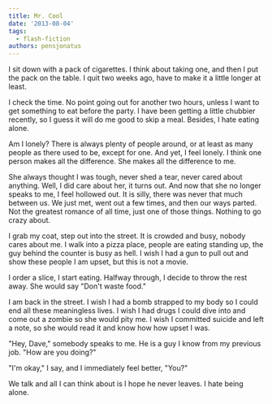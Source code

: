 ```yaml
---
title: Mr. Cool
date: '2013-08-04'
tags:
  - flash-fiction
authors: pensjonatus
---
```


I sit down with a pack of cigarettes. I think about taking one, and then I put
the pack on the table. I quit two weeks ago, have to make it a little longer at
least.

<!-- truncate -->

I check the time. No point going out for another two hours, unless I want to get
something to eat before the party. I have been getting a little chubbier
recently, so I guess it will do me good to skip a meal. Besides, I hate eating
alone.

Am I lonely? There is always plenty of people around, or at least as many people
as there used to be, except for one. And yet, I feel lonely. I think one person
makes all the difference. She makes all the difference to me.

She always thought I was tough, never shed a tear, never cared about anything.
Well, I did care about her, it turns out. And now that she no longer speaks to
me, I feel hollowed out. It is silly, there was never that much between us. We
just met, went out a few times, and then our ways parted. Not the greatest
romance of all time, just one of those things. Nothing to go crazy about.

I grab my coat, step out into the street. It is crowded and busy, nobody cares
about me. I walk into a pizza place, people are eating standing up, the guy
behind the counter is busy as hell. I wish I had a gun to pull out and show
these people I am upset, but this is not a movie.

I order a slice, I start eating. Halfway through, I decide to throw the rest
away. She would say "Don't waste food."

I am back in the street. I wish I had a bomb strapped to my body so I could end
all these meaningless lives. I wish I had drugs I could dive into and come out a
zombie so she would pity me. I wish I committed suicide and left a note, so she
would read it and know how how upset I was.

"Hey, Dave," somebody speaks to me. He is a guy I know from my previous job.
"How are you doing?"

"I'm okay," I say, and I immediately feel better, "You?"

We talk and all I can think about is I hope he never leaves. I hate being alone.
